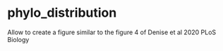 # phylo_distribution
Allow to create a figure similar to the figure 4 of Denise et al 2020 PLoS Biology
